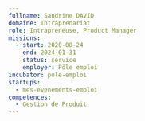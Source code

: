 ```yaml
---
fullname: Sandrine DAVID
domaine: Intraprenariat
role: Intrapreneuse, Product Manager
missions:
  - start: 2020-08-24
    end: 2024-01-31
    status: service
    employer: Pôle emploi
incubator: pole-emploi
startups:
  - mes-evenements-emploi
competences:
  - Gestion de Produit
---
```

